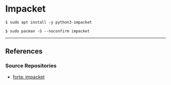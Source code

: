 # Impacket

```
$ sudo apt install -y python3-impacket

$ sudo pacman -S --noconfirm impacket
```

---
## References

### Source Repositories

- [forta: impacket](https://github.com/fortra/impacket)